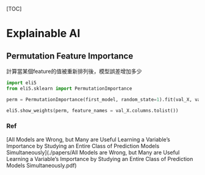 [TOC]

# Explainable AI

## Permutation Feature Importance

計算當某個feature的值被重新排列後，模型誤差增加多少

```python
import eli5
from eli5.sklearn import PermutationImportance

perm = PermutationImportance(first_model, random_state=1).fit(val_X, val_y)

eli5.show_weights(perm, feature_names = val_X.columns.tolist())
```



### Ref

[All Models are Wrong, but Many are Useful Learning a Variable’s Importance by Studying an Entire Class of Prediction Models Simultaneously](./papers/All Models are Wrong, but Many are Useful Learning a Variable’s Importance by Studying an Entire Class of Prediction Models Simultaneously.pdf)

